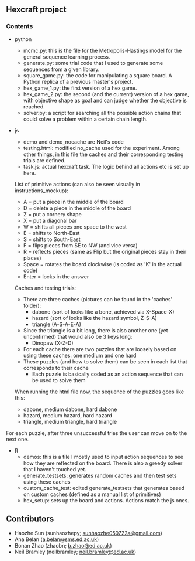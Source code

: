## Hexcraft project

### Contents

- python
    - mcmc.py: this is the file for the Metropolis-Hastings model for the general sequence learning process.
    - generate.py: some trial code that I used to generate some sequences from a given library.
    - square_game.py: the code for manipulating a square board. A Python replica of a previous master's project.
    - hex_game_1.py: the first version of a hex game.
    - hex_game_2.py: the second (and the current) version of a hex game, with objective shape as goal and can judge whether the objective is reached.
    - solver.py: a script for searching all the possible action chains that could solve a problem within a certain chain length.
- js
    - demo and demo_nocache are Neil's code 
    - testing.html: modified no_cache used for the experiment. Among other things, in this file the caches and their corresponding testing trials are defined. 
    - task.js: actual hexcraft task. The logic behind all actions etc is set up here. 

    List of primitive actions (can also be seen visually in instructions_mockup):
    - A = put a piece in the middle of the board
    - D = delete a piece in the middle of the board 
    - Z = put a cornery shape 
    - X = put a diagonal bar 
    - W = shifts all pieces one space to the west 
    - E = shifts to North-East 
    - S = shifts to South-East 
    - F = flips pieces from SE to NW (and vice versa)
    - R = reflects pieces (same as Flip but the original pieces stay in their places)
    - Space = rotates the board clockwise (is coded as 'K' in the actual code)
    - Enter = locks in the answer 

    Caches and testing trials: 
    - There are three caches (pictures can be found in the 'caches' folder):
	    - dabone (sort of looks like a bone, achieved via X-Space-X)
	    - hazard (sort of looks like the hazard symbol, Z-S-A)
	    - triangle (A-S-A-E-A)
    - Since the triangle is a bit long, there is also another one (yet unconfirmed) that would also be 3 keys long:
	    - Dinopaw (X-Z-D)
    - For each cache there are two puzzles that are loosely based on using these caches: one medium and one hard
    - These puzzles (and how to solve them) can be seen in each list that corresponds to their cache
	    - Each puzzle is basically coded as an action sequence that can be used to solve them 

    When running the html file now, the sequence of the puzzles goes like this:
    - dabone, medium dabone, hard dabone
    - hazard, medium hazard, hard hazard
    - triangle, medium triangle, hard triangle 

For each puzzle, after three unsuccessful tries the user can move on to the next one. 

 - R
    - demos: this is a file I mostly used to input action sequences to see how they are reflected on the board. There is also a greedy solver that I haven't touched yet. 
    - generate_testsets: generates random caches and then test sets using these caches 
    - custom_cache_test: edited generate_testsets that generates based on custom caches (defined as a manual list of primitives)
    - hex_setup: sets up the board and actions. Actions match the js ones.

## Contributors
 - Haozhe Sun (sunhaozhepy; sunhaozhe050722a@gmail.com)
 - Ana Belan (a.belan@sms.ed.ac.uk)
 - Bonan Zhao (zhaobn; b.zhao@ed.ac.uk)
 - Neil Bramley (neilbramley; neil.bramley@ed.ac.uk)